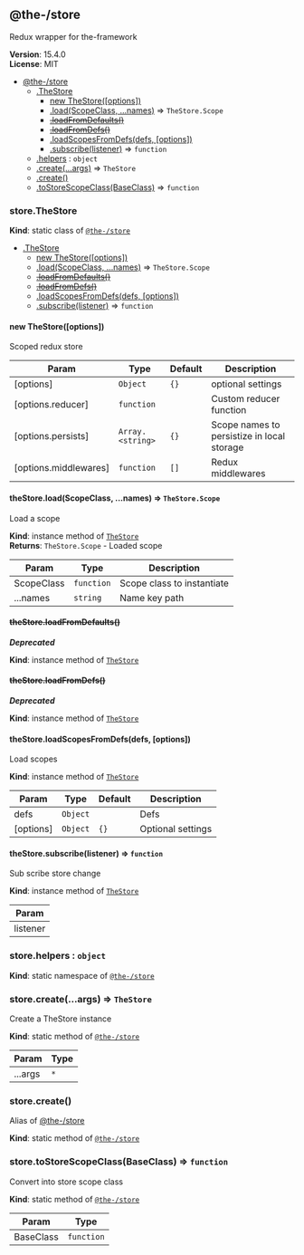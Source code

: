 <!--- Code generated by @the-/script-doc. DO NOT EDIT. -->

<a name="module_@the-/store"></a>

## @the-/store
Redux wrapper for the-framework

**Version**: 15.4.0  
**License**: MIT  

* [@the-/store](#module_@the-/store)
    * [.TheStore](#module_@the-/store.TheStore)
        * [new TheStore([options])](#new_module_@the-/store.TheStore_new)
        * [.load(ScopeClass, ...names)](#module_@the-/store.TheStore+load) ⇒ <code>TheStore.Scope</code>
        * ~~[.loadFromDefaults()](#module_@the-/store.TheStore+loadFromDefaults)~~
        * ~~[.loadFromDefs()](#module_@the-/store.TheStore+loadFromDefs)~~
        * [.loadScopesFromDefs(defs, [options])](#module_@the-/store.TheStore+loadScopesFromDefs)
        * [.subscribe(listener)](#module_@the-/store.TheStore+subscribe) ⇒ <code>function</code>
    * [.helpers](#module_@the-/store.helpers) : <code>object</code>
    * [.create(...args)](#module_@the-/store.create) ⇒ <code>TheStore</code>
    * [.create()](#module_@the-/store.create)
    * [.toStoreScopeClass(BaseClass)](#module_@the-/store.toStoreScopeClass) ⇒ <code>function</code>

<a name="module_@the-/store.TheStore"></a>

### store.TheStore
**Kind**: static class of [<code>@the-/store</code>](#module_@the-/store)  

* [.TheStore](#module_@the-/store.TheStore)
    * [new TheStore([options])](#new_module_@the-/store.TheStore_new)
    * [.load(ScopeClass, ...names)](#module_@the-/store.TheStore+load) ⇒ <code>TheStore.Scope</code>
    * ~~[.loadFromDefaults()](#module_@the-/store.TheStore+loadFromDefaults)~~
    * ~~[.loadFromDefs()](#module_@the-/store.TheStore+loadFromDefs)~~
    * [.loadScopesFromDefs(defs, [options])](#module_@the-/store.TheStore+loadScopesFromDefs)
    * [.subscribe(listener)](#module_@the-/store.TheStore+subscribe) ⇒ <code>function</code>

<a name="new_module_@the-/store.TheStore_new"></a>

#### new TheStore([options])
Scoped redux store


| Param | Type | Default | Description |
| --- | --- | --- | --- |
| [options] | <code>Object</code> | <code>{}</code> | optional settings |
| [options.reducer] | <code>function</code> |  | Custom reducer function |
| [options.persists] | <code>Array.&lt;string&gt;</code> | <code>{}</code> | Scope names to persistize in local storage |
| [options.middlewares] | <code>function</code> | <code>[]</code> | Redux middlewares |

<a name="module_@the-/store.TheStore+load"></a>

#### theStore.load(ScopeClass, ...names) ⇒ <code>TheStore.Scope</code>
Load a scope

**Kind**: instance method of [<code>TheStore</code>](#module_@the-/store.TheStore)  
**Returns**: <code>TheStore.Scope</code> - Loaded scope  

| Param | Type | Description |
| --- | --- | --- |
| ScopeClass | <code>function</code> | Scope class to instantiate |
| ...names | <code>string</code> | Name key path |

<a name="module_@the-/store.TheStore+loadFromDefaults"></a>

#### ~~theStore.loadFromDefaults()~~
***Deprecated***

**Kind**: instance method of [<code>TheStore</code>](#module_@the-/store.TheStore)  
<a name="module_@the-/store.TheStore+loadFromDefs"></a>

#### ~~theStore.loadFromDefs()~~
***Deprecated***

**Kind**: instance method of [<code>TheStore</code>](#module_@the-/store.TheStore)  
<a name="module_@the-/store.TheStore+loadScopesFromDefs"></a>

#### theStore.loadScopesFromDefs(defs, [options])
Load scopes

**Kind**: instance method of [<code>TheStore</code>](#module_@the-/store.TheStore)  

| Param | Type | Default | Description |
| --- | --- | --- | --- |
| defs | <code>Object</code> |  | Defs |
| [options] | <code>Object</code> | <code>{}</code> | Optional settings |

<a name="module_@the-/store.TheStore+subscribe"></a>

#### theStore.subscribe(listener) ⇒ <code>function</code>
Sub scribe store change

**Kind**: instance method of [<code>TheStore</code>](#module_@the-/store.TheStore)  

| Param |
| --- |
| listener | 

<a name="module_@the-/store.helpers"></a>

### store.helpers : <code>object</code>
**Kind**: static namespace of [<code>@the-/store</code>](#module_@the-/store)  
<a name="module_@the-/store.create"></a>

### store.create(...args) ⇒ <code>TheStore</code>
Create a TheStore instance

**Kind**: static method of [<code>@the-/store</code>](#module_@the-/store)  

| Param | Type |
| --- | --- |
| ...args | <code>\*</code> | 

<a name="module_@the-/store.create"></a>

### store.create()
Alias of [@the-/store](#module_@the-/store)

**Kind**: static method of [<code>@the-/store</code>](#module_@the-/store)  
<a name="module_@the-/store.toStoreScopeClass"></a>

### store.toStoreScopeClass(BaseClass) ⇒ <code>function</code>
Convert into store scope class

**Kind**: static method of [<code>@the-/store</code>](#module_@the-/store)  

| Param | Type |
| --- | --- |
| BaseClass | <code>function</code> | 

